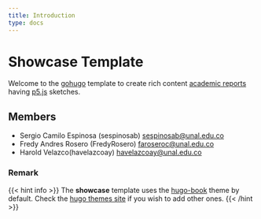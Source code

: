 ```yaml
---
title: Introduction
type: docs
---
```


# Showcase Template

Welcome to the [gohugo](https://gohugo.io/) template to create rich content [academic reports](https://www.wordy.com/writers-workshop/writing-an-academic-report/) having [p5.js](https://p5js.org/) sketches.

## Members

* Sergio Camilo Espinosa (sespinosab) [sespinosab@unal.edu.co](mailto:sespinosab@unal.edu.co)
* Fredy Andres Rosero (FredyRosero) [faroseroc@unal.edu.co](mailto:faroseroc@unal.edu.co)
* Harold Velazco(havelazcoay) [havelazcoay@unal.edu.co](mailto:havelazcoay@unal.edu.co)

### Remark

{{< hint info >}}
The **showcase** template uses the [hugo-book](https://github.com/alex-shpak/hugo-book) theme by default. Check the [hugo themes site](https://themes.gohugo.io/) if you wish to add other ones.
{{< /hint >}}
